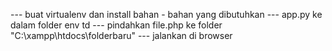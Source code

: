 --- buat virtualenv dan install bahan - bahan yang dibutuhkan
--- app.py ke dalam folder env td
--- pindahkan file.php ke folder "C:\xampp\htdocs\folderbaru"
--- jalankan di browser 
